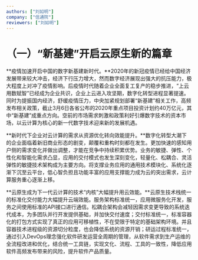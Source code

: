 ```yaml
---
authors: ["刘如明"]
company: ["信通院"]
reviewers: ["刘如明"]
---
```


# （一）“新基建”开启云原生新的篇章
**疫情加速开启中国的数字新基建新时代。**2020年的新冠疫情已经给中国经济发展带来较大冲击，经济下行压力增大，然而数字经济展现出强大的抗压能力，极大程度上对冲了疫情影响。后疫情时代随着企业全面复工复产的稳步推进，“上云用数赋智”已经成为企业共识，企业上云进入攻坚期，数字化转型进程显著提速。同时为提振国内经济，舒缓疫情压力，中央加紧规划部署“新基建”相关工作，高频发布相关政策，截止3月6日各省公布的2020年重点项目投资计划约40万亿元，其中“新基建”成重点方向。空前的市场需求刺激和政策利好引爆数字技术的资本市场，以云计算为核心的新一代数字技术迎来新的发展机遇。

**新时代下企业对云计算的需求从资源优化转向效能提升。**数字化转型大潮下的企业面临着新旧商业形态的剧变，颠覆和重构时刻都在发生。更加快速的感知用户侧的需求变化并做出调整，才能在竞争中持续积累优势。业务的敏捷、弹性、个性化和智能化需求凸显，应用的交付模式也发生深刻变化，轻量化、松耦合、灵活弹性的敏捷技术架构成为主要方向。将支撑业务应用的通用技术模块化、系统化逐渐下沉至云平台，低心智负担且功能丰富的应用支撑能力成为云的突出需求，云计算服务重心逐渐上移。

**云原生成为下一代云计算的技术“内核”大幅提升用云效能。**云原生技术栈统一的标准化交付能力大幅提升云端效能。服务架构标准统一，应用微服务化开发，服务之间使用标准的API接口进行通信。松耦合架构会减轻因需求变更导致的系统迭代成本，为多团队并行开发提供基础，并加快交付速度；交付标准统一，标准容器化的打包方式实现了真正的应用可移植性，不在受限于特定的基础架构环境。并且容器技术进程级的资源切分粒度，也会降低系统的资源开销；研运过程标准统一，通过引入DevOps理念强化软件研发运营全周期的管理，从软件需求到生产运维的全流程改进和优化，结合统一工具链，实现文化、流程、工具的一致性，降低应用软件高频发布带来的风险，提升软件产品质量。